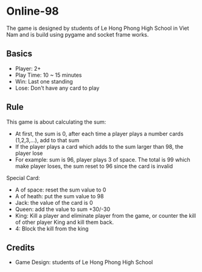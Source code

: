 # Online-98
The game is designed by students of Le Hong Phong High School in Viet Nam and is build using pygame and socket frame works.

## Basics
- Player: 2+
- Play Time: 10 ~ 15 minutes
- Win: Last one standing
- Lose: Don't have any card to play

## Rule
This game is about calculating the sum:
- At first, the sum is 0, after each time a player plays a number cards (1,2,3,...), add to that sum
- If the player plays a card which adds to the sum larger than 98, the player lose
- For example: sum is 96, player plays 3 of space. The total is 99 which make player loses, the sum reset to 96 since the card is invalid

Special Card:
- A of space: reset the sum value to 0
- A of heath: put the sum value to 98
- Jack: the value of the card is 0
- Queen: add the value to sum +30/-30
- King: Kill a player and eliminate player from the game, or counter the kill of other player King and kill them back.
- 4: Block the kill from the king

## Credits
- Game Design: students of Le Hong Phong High School

